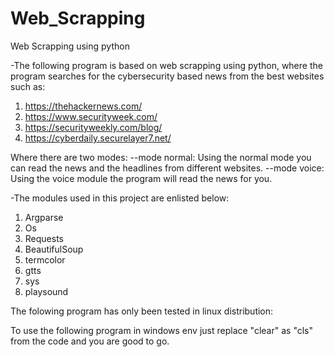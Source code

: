 # Web_Scrapping
Web Scrapping using python

-The following program is based on web scrapping using python, where the program searches for the cybersecurity based news
from the best websites such as:
1. https://thehackernews.com/
2. https://www.securityweek.com/
3. https://securityweekly.com/blog/
4. https://cyberdaily.securelayer7.net/

Where there are two modes:
--mode normal: Using the normal mode you can read the news and the headlines from different websites.
--mode voice: Using the voice module the program will read the news for you.


-The modules used in this project are enlisted below:
1. Argparse
2. Os
3. Requests
4. BeautifulSoup
5. termcolor
6. gtts
7. sys
8. playsound

The folowing program has only been tested in linux distribution:

To use the following program in windows env just replace "clear" as "cls" from the code and you are good to go.
